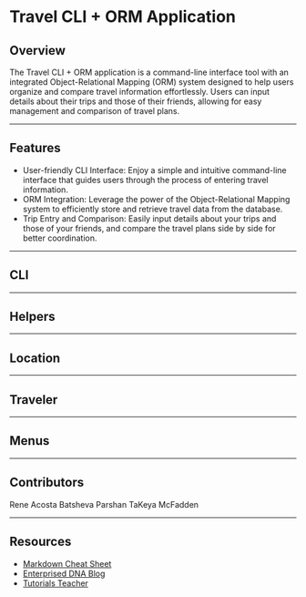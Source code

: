 # Travel CLI + ORM Application

## Overview

The Travel CLI + ORM application is a command-line interface tool with an integrated Object-Relational Mapping (ORM) system designed to help users organize and compare travel information effortlessly. Users can input details about their trips and those of their friends, allowing for easy management and comparison of travel plans.


---

## Features

- User-friendly CLI Interface: Enjoy a simple and intuitive command-line interface that guides users through the process of entering travel information.
- ORM Integration: Leverage the power of the Object-Relational Mapping system to efficiently store and retrieve travel data from the database.
- Trip Entry and Comparison: Easily input details about your trips and those of your friends, and compare the travel plans side by side for better coordination.

---

## CLI


---


## Helpers


---


## Location


---

## Traveler


---

## Menus


---

## Contributors

Rene Acosta
Batsheva Parshan
TaKeya McFadden

---

## Resources

- [Markdown Cheat Sheet](https://www.markdownguide.org/cheat-sheet/)
- [Enterprised DNA Blog](https://blog.enterprisedna.co/how-to-sort-a-list-alphabetically/)
- [Tutorials Teacher](https://www.tutorialsteacher.com/python/classmethod-decorator#google_vignette)
